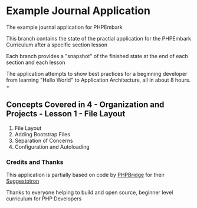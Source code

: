 # Example Journal Application
The example journal application for PHPEmbark

This branch contains the state of the practial application for the PHPEmbark Curriculum after a specific section lesson

Each branch provides a "snapshot" of the finished state at the end of each section and each lesson

The application attempts to show best practices for a beginning developer from learning "Hello World" to Application Architecture, all in about 8 hours.
+
## Concepts Covered in 4 - Organization and Projects - Lesson 1 - File Layout
1. File Layout
2. Adding Bootstrap Files
3. Separation of Concerns
4. Configuration and Autoloading

### Credits and Thanks

This application is partially based on code by [PHPBridge](http://phpbridge.org) for their [Suggestotron](https://github.com/phpbridge/suggestotron)

Thanks to everyone helping to build and open source, beginner level curriculum for PHP Developers